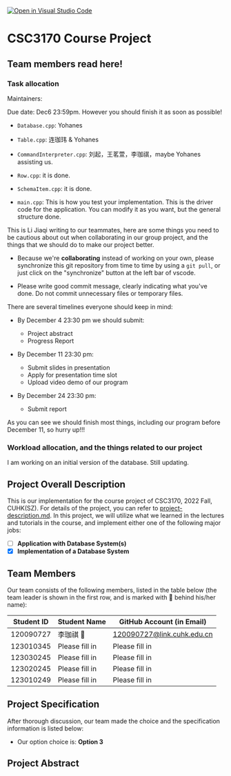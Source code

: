 [![Open in Visual Studio Code](https://classroom.github.com/assets/open-in-vscode-c66648af7eb3fe8bc4f294546bfd86ef473780cde1dea487d3c4ff354943c9ae.svg)](https://classroom.github.com/online_ide?assignment_repo_id=9475714&assignment_repo_type=AssignmentRepo)
# CSC3170 Course Project

## Team members read here!

### Task allocation
Maintainers:

Due date: Dec6 23:59pm. However you should finish it as soon as possible!
- `Database.cpp`: Yohanes

- `Table.cpp`:  连珈玮 & Yohanes

- `CommandInterpreter.cpp`: 刘起，王茗萱，李珈祺，maybe Yohanes assisting us.

- `Row.cpp`: it is done.
- `SchemaItem.cpp`: it is done.
- `main.cpp`: This is how you test your implementation. This is the driver code for the application. You can modify it as you want, but the general structure done.



<!-- This part should be deleted in the submission -->
This is Li Jiaqi writing to our teammates, here are some things you need to be cautious about out when collaborating in our group project, and the things that we should do to make our project better.

- Because we're **collaborating** instead of working on your own, please synchronize this git repository from time to time by using a `git pull`, or just click on the "synchronize" button at the left bar of vscode.

- Please write good commit message, clearly indicating what you've done. Do not commit unnecessary files or temporary files.



There are several timelines everyone should keep in mind:
- By December 4 23:30 pm we should submit:
    - Project abstract
    - Progress Report
- By December 11 23:30 pm:
    - Submit slides in presentation
    - Apply for presentation time slot
    - Upload video demo of our program

- By December 24 23:30 pm:
    - Submit report

As you can see we should finish most things, including our program before December 11, so hurry up!!!


### Workload allocation, and the things related to our project
I am working on an initial version of the database. Still updating.




## Project Overall Description

This is our implementation for the course project of CSC3170, 2022 Fall, CUHK(SZ). For details of the project, you can refer to [project-description.md](project-description.md). In this project, we will utilize what we learned in the lectures and tutorials in the course, and implement either one of the following major jobs:

<!-- Please fill in "x" to replace the blank space between "[]" to tick the todo item; it's ticked on the first one by default. -->

- [ ] **Application with Database System(s)**
- [x] **Implementation of a Database System**

## Team Members

Our team consists of the following members, listed in the table below (the team leader is shown in the first row, and is marked with 🚩 behind his/her name):

<!-- change the info below to be the real case -->

| Student ID | Student Name | GitHub Account (in Email) |
| ---------- | ------------ | ------------------------- |
| 120090727  | 李珈祺 🚩      | 120090727@link.cuhk.edu.cn        |
| 123010345  | Please fill in         | Please fill in          |
| 123030245  | Please fill in         | Please fill in        |
| 123020245  |  Please fill in | Please fill in            |
| 123010249  | Please fill in         | Please fill in            |

## Project Specification

<!-- You should remove the terms/sentence that is not necessary considering your option/branch/difficulty choice -->

After thorough discussion, our team made the choice and the specification information is listed below:

- Our option choice is: **Option 3**
<!-- - Our branch choice is: **Branch 1**
- The difficulty level is: **Normal**

As for Option 2, our topic background specification can be found in [background-specification.md](background-specification.md). -->

## Project Abstract

<!-- TODO -->